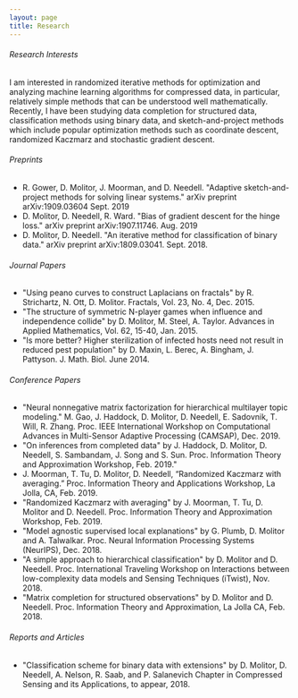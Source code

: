 ```yaml
---
layout: page
title: Research
---
```

###### Research Interests
I am interested in randomized iterative methods for optimization and analyzing machine learning algorithms for compressed data, in particular, relatively simple methods that can be understood well mathematically. Recently, I have been studying data completion for structured data, classification methods using binary data, and sketch-and-project methods which include popular optimization methods such as coordinate descent, randomized Kaczmarz and stochastic gradient descent.

###### Preprints
* R. Gower, D. Molitor, J. Moorman, and D. Needell. "Adaptive sketch-and-project methods for solving linear systems." arXiv preprint arXiv:1909.03604 Sept. 2019
* D. Molitor, D. Needell, R. Ward. "Bias of gradient descent for the hinge loss." arXiv preprint arXiv:1907.11746. Aug. 2019
* D. Molitor, D. Needell. "An iterative method for classification of binary data." arXiv preprint arXiv:1809.03041. Sept. 2018.

###### Journal Papers
* "Using peano curves to construct Laplacians on fractals" by R. Strichartz, N. Ott, D. Molitor.  Fractals, Vol. 23, No. 4, Dec. 2015.
* "The structure of symmetric N-player games when influence and independence collide" by D. Molitor, M. Steel, A. Taylor. Advances in Applied Mathematics, Vol. 62, 15-40, Jan. 2015.
* "Is more better? Higher sterilization of infected hosts need not result in reduced pest population" by D. Maxin, L. Berec, A. Bingham, J. Pattyson. J. Math. Biol. June 2014.


###### Conference Papers
* "Neural nonnegative matrix factorization for hierarchical multilayer topic modeling." M. Gao, J. Haddock, D. Molitor, D. Needell, E. Sadovnik, T. Will, R. Zhang.  Proc. IEEE International Workshop on Computational Advances in Multi-Sensor Adaptive Processing (CAMSAP), Dec. 2019.
* "On inferences from completed data" by J. Haddock, D. Molitor, D. Needell, S. Sambandam, J. Song and S. Sun.
Proc. Information Theory and Approximation Workshop, Feb. 2019."
* J. Moorman, T. Tu, D. Molitor, D. Needell, “Randomized Kaczmarz with averaging.” Proc. Information Theory and Applications Workshop, La Jolla, CA, Feb. 2019.
* "Randomized Kaczmarz with averaging" by J. Moorman, T. Tu, D. Molitor and D. Needell.
Proc. Information Theory and Approximation Workshop, Feb. 2019.
* "Model agnostic supervised local explanations" by G. Plumb, D. Molitor and A. Talwalkar.
Proc. Neural Information Processing Systems (NeurIPS), Dec. 2018.
* "A simple approach to hierarchical classification"
by D. Molitor and D. Needell.
Proc. International Traveling Workshop on Interactions between low-complexity data models and Sensing Techniques (iTwist), Nov. 2018.
* "Matrix completion for structured observations"
by D. Molitor and D. Needell.
Proc. Information Theory and Approximation, La Jolla CA, Feb. 2018.

###### Reports and Articles
* "Classification scheme for binary data with extensions"
by D. Molitor, D. Needell, A. Nelson, R. Saab, and P. Salanevich
Chapter in Compressed Sensing and its Applications, to appear, 2018.
